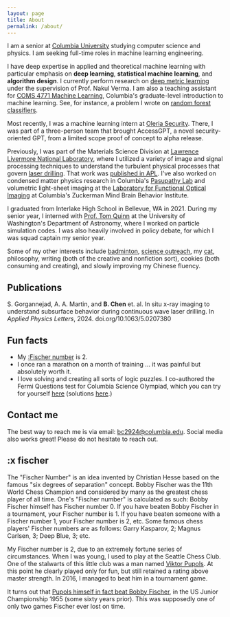 ```yaml
---
layout: page
title: About
permalink: /about/
---
```

<script src="https://cdn.jsdelivr.net/gh/ncase/nutshell/nutshell.js"></script>
<script>
Nutshell.setOptions({
    startOnLoad: true, // Start Nutshell on load? (default: true)
    lang: 'en', // Language (default: 'en', which is English)
    dontEmbedHeadings: true, // If 'true', removes the "embed this as a nutshell" option on headings
});
</script>
I am a senior at [Columbia University](https://columbia.edu) studying computer science and physics. I am seeking full-time roles in machine learning engineering. 

I have deep expertise in applied and theoretical machine learning with particular emphasis on **deep learning**, **statistical machine learning**, and **algorithm design**. I currently perform research on [deep metric learning](https://hav4ik.github.io/articles/deep-metric-learning-survey/) under the supervision of Prof. Nakul Verma. I am also a teaching assistant for [COMS 4771 Machine Learning](https://www.cs.columbia.edu/~verma/classes/ml/index.html), Columbia's graduate-level introduction to machine learning. See, for instance, a problem I wrote on [random forest classifiers](https://drive.google.com/file/d/1l0DGCNfhwsegyLGcotbwSJFcIHIi2Awo/view?usp=drive_link).

Most recently, I was a machine learning intern at [Oleria Security](https://www.oleria.com/). There, I was part of a three-person team that brought AccessGPT, a novel security-oriented GPT, from a limited scope proof of concept to alpha release. 

Previously, I was part of the Materials Science Division at [Lawrence Livermore National Laboratory](https://pls.llnl.gov/research-and-development/materials-science), where I utilized a variety of image and signal processing techniques to understand the turbulent physical processes that govern [laser drilling](https://en.wikipedia.org/wiki/Laser_drilling). That work was [published in APL](https://pubs.aip.org/aip/apl/article/125/6/064104/3306698). I've also worked on condensed matter physics research in Columbia's [Pasupathy Lab](https://anp-lab.physics.columbia.edu/) and volumetric light-sheet imaging at the [Laboratory for Functional Optical Imaging](https://hillmanlab.zuckermaninstitute.columbia.edu/) at Columbia's Zuckerman Mind Brain Behavior Institute.

I graduated from Interlake High School in Bellevue, WA in 2021. During my senior year, I interned with [Prof. Tom Quinn](https://nbody.shop/) at the University of Washington's Department of Astronomy, where I worked on particle simulation codes. I was also heavily involved in policy debate, for which I was squad captain my senior year.

Some of my other interests include [badminton](http://www.columbia.edu/cu/badminton/), [science outreach](https://www.thecolumbiasciencereview.com/), my [cat](https://www.instagram.com/r.omeow/?hl=en), philosophy, writing (both of the creative and nonfiction sort), cookies (both consuming and creating), and slowly improving my Chinese fluency.

## Publications
S. Gorgannejad, A. A. Martin, and **B. Chen** et. al. In situ x-ray imaging to understand subsurface behavior during continuous wave laser drilling. In *Applied Physics Letters*, 2024. doi.org/10.1063/5.0207380

## Fun facts
* My [:Fischer number](#fischer) is 2.
* I once ran a marathon on a month of training ... it was painful but absolutely worth it.
* I love solving and creating all sorts of logic puzzles. I co-authored the Fermi Questions test for Columbia Science Olympiad, which you can try for yourself [here](https://drive.google.com/file/d/1OQFbj3JgHTKSsPNN93Brz8k-SioO9R-P/view?usp=drive_link) (solutions [here](https://drive.google.com/file/d/1fwN97vWjpIehBmOTZG1rIlCjGIVh9rHY/view?usp=drive_link).)

## Contact me

The best way to reach me is via email: [bc2924@columbia.edu](mailto:bc2924@columbia.edu). Social media also works great! Please do not hesitate to reach out.

## :x fischer
The "Fischer Number" is an idea invented by Christian Hesse based on the famous "six degrees of separation" concept. Bobby Fischer was the 11th World Chess Champion and considered by many as the greatest chess player of all time. One's "Fischer number" is calculated as such: Bobby Fischer himself has Fischer number 0. If you have beaten Bobby Fischer in a tournament, your Fischer number is 1. If you have beaten someone with a Fischer number 1, your Fischer number is 2, etc. Some famous chess players' Fischer numbers are as follows: Garry Kasparov, 2; Magnus Carlsen, 3; Deep Blue, 3; etc.

My Fischer number is 2, due to an extremely fortune series of circumstances. When I was young, I used to play at the Seattle Chess Club. One of the stalwarts of this little club was a man named [Viktor Pupols](https://en.wikipedia.org/wiki/Viktors_Pupols). At this point he clearly played only for fun, but still retained a rating above master strength. In 2016, I managed to beat him in a tournament game.

It turns out that [Pupols himself in fact beat Bobby Fischer](https://www.chessgames.com/perl/chessgame?gid=1044024), in the US Junior Championship 1955 (some sixty years prior). This was supposedly one of only two games Fischer ever lost on time.
